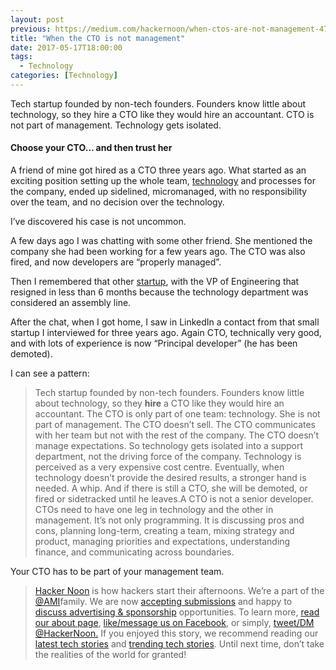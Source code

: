 ```yaml
---
layout: post
previous: https://medium.com/hackernoon/when-ctos-are-not-management-474e85210fc8
title: "When the CTO is not management"
date: 2017-05-17T18:00:00
tags:
  - Technology
categories: [Technology]
---
```


Tech startup founded by non-tech founders. Founders know little about technology, so they hire a CTO like they would hire an accountant. CTO is not part of management. Technology gets isolated.

#### Choose your CTO… and then trust her

A friend of mine got hired as a CTO three years ago. What started as an exciting position setting up the whole team, [technology](https://hackernoon.com/tagged/technology) and processes for the company, ended up sidelined, micromanaged, with no responsibility over the team, and no decision over the technology.

I’ve discovered his case is not uncommon.

A few days ago I was chatting with some other friend. She mentioned the company she had been working for a few years ago. The CTO was also fired, and now developers are “properly managed”.

Then I remembered that other [startup](https://hackernoon.com/tagged/startup), with the VP of Engineering that resigned in less than 6 months because the technology department was considered an assembly line.

After the chat, when I got home, I saw in LinkedIn a contact from that small startup I interviewed for three years ago. Again CTO, technically very good, and with lots of experience is now “Principal developer” (he has been demoted).

I can see a pattern:

> Tech startup founded by non-tech founders.
> Founders know little about technology, so they **hire** a CTO like they would hire an accountant.
> The CTO is only part of one team: technology. She is not part of management.
> The CTO doesn’t sell. The CTO communicates with her team but not with the rest of the company. The CTO doesn’t manage expectations. So technology gets isolated into a support department, not the driving force of the company. Technology is perceived as a very expensive cost centre.
> Eventually, when technology doesn’t provide the desired results, a stronger hand is needed. A whip. And if there is still a CTO, she will be demoted, or fired or sidetracked until he leaves.A CTO is not a senior developer. CTOs need to have one leg in technology and the other in management. It’s not only programming. It is discussing pros and cons, planning long-term, creating a team, mixing strategy and product, managing priorities and expectations, understanding finance, and communicating across boundaries.

Your CTO has to be part of your management team.

> [Hacker Noon](http://bit.ly/Hackernoon) is how hackers start their afternoons. We’re a part of the [@AMI](http://bit.ly/atAMIatAMI)family. We are now [accepting submissions](http://bit.ly/hackernoonsubmission) and happy to [discuss advertising & sponsorship](mailto:partners@amipublications.com) opportunities.
> To learn more, [read our about page](https://goo.gl/4ofytp), [like/message us on Facebook](http://bit.ly/HackernoonFB), or simply, [tweet/DM @HackerNoon.](https://goo.gl/k7XYbx)
> If you enjoyed this story, we recommend reading our [latest tech stories](http://bit.ly/hackernoonlatestt) and [trending tech stories](https://hackernoon.com/trending). Until next time, don’t take the realities of the world for granted!
